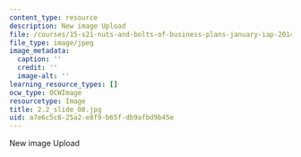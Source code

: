 ```yaml
---
content_type: resource
description: New image Upload
file: /courses/15-s21-nuts-and-bolts-of-business-plans-january-iap-2014/a7e6c5c625a2e8f9b65fdb9afbd9b45e_2.2_slide_08.jpg
file_type: image/jpeg
image_metadata:
  caption: ''
  credit: ''
  image-alt: ''
learning_resource_types: []
ocw_type: OCWImage
resourcetype: Image
title: 2.2_slide_08.jpg
uid: a7e6c5c6-25a2-e8f9-b65f-db9afbd9b45e
---
```

New image Upload
